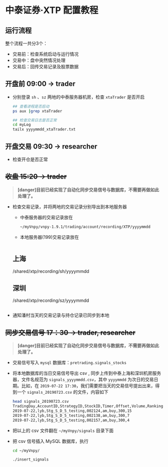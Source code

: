 # 中泰证券·XTP 配置教程

## 运行流程

整个流程一共分3个：
- 交易前：检查系统启动与运行情况
- 交易中：盘中突然情况处理
- 交易后：回传交易记录及股票数据


## 开盘前 09:00 -> trader

- 分别登录 `sh` 、`sz` 两地的中泰服务器机房，检查 `xtaTrader` 是否开启

  ```bash
  ## 查看进程是否启动
  ps aux |grep xtaTrader
  
  ## 检查交易日志是否正常
  cd myLog
  tailx yyyymmdd_xtaTrader.txt
  ```

## 开盘交易 09:30 -> researcher

- 检查开仓是否正常

## ~~收盘 15:20 -> trader~~

> **[danger]目前已经实现了自动化同步交易信号与数据库，不需要再做如此处理了。**

- 检查交易记录，并将两地的交易记录分别导出到本地服务器

  - 中泰服务器的交易记录放在

    ```bash
    ~/myVnpy/vnpy-1.9.1/trading/account/recording/XTP/yyyymmdd
    ```
    
  - 本地服务器(199)交易记录放在

    ```bash
    
    ```
  ## 上海
    /shared/xtp/recording/sh/yyyymmdd

    ## 深圳
    /shared/xtp/recording/sz/yyyymmdd

    ```
  
    ```

- 通知潘村当天的交易记录与持仓记录已同步到本地

## ~~同步交易信号 17：30 -> trader, researcher~~

> **[danger]目前已经实现了自动化同步交易信号与数据库，不需要再做如此处理了。**


- 交易信号写入 `mysql` 数据库：`pretrading.signals_stocks`

- 将本地数据库的当日交易信号导出 csv , 同步上传到中泰上海和深圳机房服务器，文件名规范为 `signals_yyyymmdd.csv`，其中 `yyyymmdd` 为次日的交易日期。比如，在 `2019-07-22 17:30`，我们需要把当天的交易信号提出出来，得到一个 `signals_20190723.csv` 的文件，内容如下

  ```bash
  head signals_20190723.csv 
  TradingDay,AccountID,StrategyID,StockID,Timer,Offset,Volume,Ranking
  2019-07-22,lyb,Stg_S_D_5_testing,002124,am,buy,300,15
  2019-07-22,lyb,Stg_S_D_5_testing,002138,am,buy,300,7
  2019-07-22,lyb,Stg_S_D_5_testing,002157,am,buy,300,4
  ```
  
- 把以上的 csv 文件翻在 `~/myVnpy/signals` 目录下面

- 把 csv 信号插入 MySQL 数据库，执行

  ```bash
  cd ~/myVnpy/
  
  ./insert_signals
  ```

